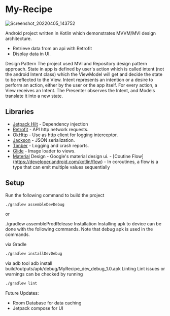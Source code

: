 # My-Recipe
![Screenshot_20220405_143752](https://user-images.githubusercontent.com/15811376/161696668-1d40b6b2-2ae2-44c3-adba-c1d8194fd485.png)

Android project written in Kotlin which demonstrates MVVM/MVI design architecture.

- Retrieve data from an api with Retrofit
- Display data in UI.

Design Pattern
The project used MVI and Repository design pattern approach. State in app is defined by user's action which is called intent (not the android Intent class) which the ViewModel will get and decide the state to be reflected to the View. Intent represents an intention or a desire to perform an action, either by the user or the app itself. For every action, a View receives an Intent. The Presenter observes the Intent, and Models translate it into a new state.

## Libraries
- [Jetpack Hilt](https://dagger.dev/hilt/) - Dependency injection
- [Retrofit](https://square.github.io/retrofit/)  - API http network requests.
- [OkHttp](https://square.github.io/okhttp/) - Use as http client for logging interceptor.
- [Jackson](https://github.com/square/retrofit/tree/master/retrofit-converters/jackson) - JSON serialization.
- [Timber](https://github.com/JakeWharton/timber) - Logging and crash reports.
- [Glide](https://github.com/bumptech/glide) - Image loader to views.
- [Material](https://material.io/) Design - Google's material design ui.                                                                                               - [Coutine Flow] (https://developer.android.com/kotlin/flow) - In coroutines, a flow is a type that can emit multiple values sequentially 
                           
## Setup
Run the following command to build the project
```sh
./gradlew assembleDevDebug
```
or

./gradlew assembleProdRelease
Installation
Installing apk to device can be done with the following commands. Note that debug apk is used in the commands.

via Gradle
```sh
./gradlew installDevDebug
```
via adb tool
adb install build/outputs/apk/debug/MyRecipe_dev_debug_1.0.apk
Linting
Lint issues or warnings can be checked by running
```sh
./gradlew lint
```
Future Updates: 
- Room Database for data caching
- Jetpack compose for UI 
